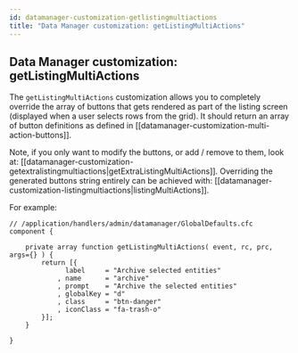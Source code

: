 ```yaml
---
id: datamanager-customization-getlistingmultiactions
title: "Data Manager customization: getListingMultiActions"
---
```


## Data Manager customization: getListingMultiActions

The `getListingMultiActions` customization allows you to completely override the array of buttons that gets rendered as part of the listing screen (displayed when a user selects rows from the grid). It should return an array of button definitions as defined in [[datamanager-customization-multi-action-buttons]].

Note, if you only want to modify the buttons, or add / remove to them, look at: [[datamanager-customization-getextralistingmultiactions|getExtraListingMultiActions]]. Overriding the generated buttons string entirely can be achieved with: [[datamanager-customization-listingmultiactions|listingMultiActions]].


For example:


```luceescript
// /application/handlers/admin/datamanager/GlobalDefaults.cfc
component {

    private array function getListingMultiActions( event, rc, prc, args={} ) {
        return [{
              label     = "Archive selected entities"
            , name      = "archive"
            , prompt    = "Archive the selected entities"
            , globalKey = "d"
            , class     = "btn-danger"
            , iconClass = "fa-trash-o"
        }];
    }

}
```